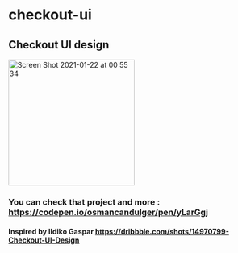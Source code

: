 # checkout-ui

## Checkout UI design 

<img width="250" alt="Screen Shot 2021-01-22 at 00 55 34" src="https://user-images.githubusercontent.com/59533680/105418691-990e7c80-5c4e-11eb-81aa-d3b500741e8f.png">

### You can check that project and more : https://codepen.io/osmancandulger/pen/yLarGgj

#### Inspired by Ildiko Gaspar https://dribbble.com/shots/14970799-Checkout-UI-Design
